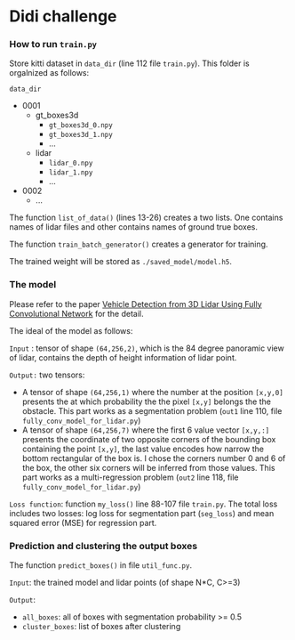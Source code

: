 # Didi challenge

### How to run `train.py`
Store kitti dataset in `data_dir` (line 112 file `train.py`). This folder is orgalnized as follows:

`data_dir`
+ 0001
    + gt_boxes3d
        + `gt_boxes3d_0.npy`
        + `gt_boxes3d_1.npy`
        + ...
    + lidar
        + `lidar_0.npy`
        + `lidar_1.npy`
        + ...
+ 0002
    + ...

The function `list_of_data()` (lines 13-26) creates a two lists. One contains names of  lidar files and other contains names of ground true boxes.

The function `train_batch_generator()` creates a generator for training.

The trained weight will be stored as `./saved_model/model.h5`.

### The model
Please  refer to the paper [Vehicle Detection from 3D Lidar Using Fully Convolutional Network](https://arxiv.org/pdf/1608.07916.pdf) for the detail.

The ideal of the model as follows:

`Input` : tensor of shape `(64,256,2)`, which is the 84 degree panoramic view of lidar, contains the depth of height information of lidar point.

`Output:` two tensors:
+ A tensor of shape `(64,256,1)` where the number at the position `[x,y,0]` presents the at which probability the the pixel `[x,y]` belongs the the obstacle. This part works as a segmentation problem (`out1` line 110, file `fully_conv_model_for_lidar.py`)
+ A tensor of shape `(64,256,7)` where the first 6 value vector `[x,y,:]` presents the coordinate of two opposite  corners of the bounding box containing the point `[x,y]`, the last value encodes how narrow the bottom rectangular of the box is. I chose the corners number 0 and 6 of the box, the other six corners will be inferred from those values. This part works as a multi-regression problem (`out2` line 118, file `fully_conv_model_for_lidar.py`)

`Loss function`: function `my_loss()` line 88-107 file `train.py`. The total loss includes two losses: log loss for segmentation part (`seg_loss`) and mean squared error (MSE) for regression part.

### Prediction and clustering the output boxes
The function `predict_boxes()` in file `util_func.py`.

`Input`: the trained model and lidar points (of shape N*C, C>=3)

`Output`:
+ `all_boxes`: all of boxes with segmentation probability >= 0.5
+ `cluster_boxes`: list of boxes after clustering
